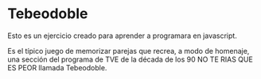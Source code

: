 # Tebeodoble
Esto es un ejercicio creado para aprender a programara en javascript.

Es el típico juego de memorizar parejas que recrea, a modo de homenaje, una sección del programa de TVE de la década de los 90 NO TE RIAS QUE ES PEOR llamada Tebeodoble.
